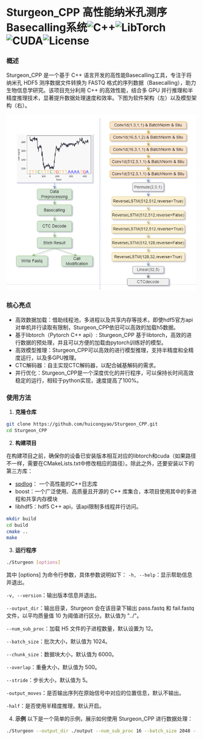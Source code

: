 # Sturgeon_CPP 高性能纳米孔测序Basecalling系统![C++](https://img.shields.io/badge/C++-17-blue?logo=c%2B%2B)![LibTorch](https://img.shields.io/badge/LibTorch-2.0.0-red)![CUDA](https://img.shields.io/badge/CUDA-11.7-green)![License](https://img.shields.io/badge/license-MIT-blue)

### 概述
Sturgeon_CPP 是一个基于 C++ 语言开发的高性能Basecalling工具，专注于将纳米孔 HDF5 测序数据文件转换为 FASTQ 格式的序列数据（Basecalling），助力生物信息学研究。该项目充分利用 C++ 的高效性能，结合多 GPU 并行推理和半精度推理技术，显著提升数据处理速度和效率。下图为软件架构（左）以及模型架构（右）。

![img.png](img.png)

### 核心亮点

- 高效数据加载：借助线程池，多进程以及共享内存等技术，即使hdf5官方api对单机并行读取有限制，Sturgeon_CPP依旧可以高效的加载h5数据。
- 基于libtorch（Pytorch C++ api）: Sturgeon_CPP 基于libtorch，高效的进行数据的预处理，并且可以方便的加载由pytorch训练好的模型。
- 高效模型推理：Sturgeon_CPP可以高效的进行模型推理，支持半精度和全精度运行，以及多GPU推理。
- CTC解码器：自主实现CTC解码器，以配合碱基解码的需求。
- 并行优化：Sturgeon_CPP是一个深度优化的并行程序，可以保持长时间高效稳定的运行，相较于python实现，速度提高了100%。



### 使用方法
1. **克隆仓库**
```bash
git clone https://github.com/huicongyao/Sturgeon_CPP.git
cd Sturgeon_CPP
```
2. **构建项目**

在构建项目之前，确保你的设备已安装版本相互对应的libtorch和cuda（如果路径不一样，需要在CMakeLists.txt中修改相应的路径）。除此之外，还要安装以下的第三方库：

* [spdlog](https://github.com/gabime/spdlog)： 一个高性能的C++日志库
* boost：一个广泛使用、高质量且开源的 C++ 库集合，本项目使用其中的多进程和共享内存模块
* libhdf5：hdf5 C++ api，该api限制多线程并行访问。

```bash
mkdir build
cd build
cmake ..
make
```
3. **运行程序**
```bash
./Sturgeon [options]
```
   其中 [options] 为命令行参数，具体参数说明如下：
   `-h, --help`：显示帮助信息并退出。

   `-v, --version`：输出版本信息并退出。

   `--output_dir`：输出目录，Sturgeon 会在该目录下输出 pass.fastq 和 fail.fastq 文件，以平均质量值 10 为阈值进行区分。默认值为 "../"。

   `--num_sub_proc`：加载 H5 文件的子进程数量，默认设置为 12。

   `--batch_size`：批次大小，默认值为 1024。

   `--chunk_size`：数据块大小，默认值为 6000。

   `--overlap`：重叠大小，默认值为 500。

   `--stride`：步长大小，默认值为 5。

   `-output_moves`：是否输出序列在原始信号中对应的位置信息，默认不输出。

   `-half`：是否使用半精度推理，默认开启。

4. **示例**
   以下是一个简单的示例，展示如何使用 Sturgeon_CPP 进行数据处理：
```   bash
./Sturgeon --output_dir ./output --num_sub_proc 16 --batch_size 2048 --chunk_size 6000 --overlap 500 --stride 5 -output_moves -half
```

